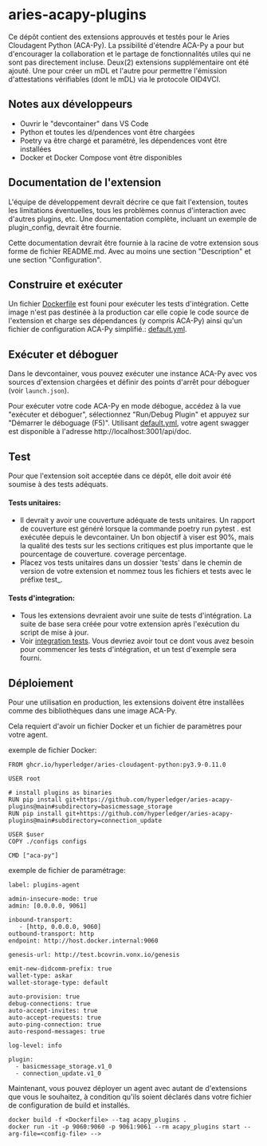 # aries-acapy-plugins

Ce dépôt contient des extensions approuvés et testés pour le Aries Cloudagent Python (ACA-Py). La pssibilité d'étendre ACA-Py a pour but d'encourager la collaboration et le partage de fonctionnalités utiles qui ne sont pas directement incluse. Deux(2) extensions supplémentaire ont été ajouté. Une pour créer un mDL et l'autre pour permettre l'émission d'attestations vérifiables (dont le mDL) via le protocole OID4VCI.

## Notes aux développeurs

- Ouvrir le "devcontainer" dans VS Code
- Python et toutes les d/pendences vont être chargées
- Poetry va être chargé et paramétré, les dépendences vont être installées
- Docker et Docker Compose vont être disponibles

## Documentation de l'extension

L'équipe de développement devrait décrire ce que fait l'extension, toutes les limitations éventuelles, tous les problèmes connus d'interaction avec d'autres plugins, etc. Une documentation complète, incluant un exemple de plugin_config, devrait être fournie.

Cette documentation devrait être fournie à la racine de votre extension sous forme de fichier README.md. Avec au moins une section "Description" et une section "Configuration".

## Construire et exécuter

Un fichier [Dockerfile](./basicmessage_storage/docker/Dockerfile) est founi pour exécuter les tests d'intégration. Cette image n'est pas destinée à la production car elle copie le code source de l'extension et charge ses dépendances (y compris ACA-Py) ainsi qu'un fichier de configuration ACA-Py simplifié.: [default.yml](./basicmessage_storage/docker/default.yml).

## Exécuter et déboguer

Dans le devcontainer, vous pouvez exécuter une instance ACA-Py avec vos sources d'extension chargées et définir des points d'arrêt pour déboguer (voir `launch.json`).

Pour exécuter votre code ACA-Py en mode débogue, accédez à la vue "exécuter et déboguer", sélectionnez "Run/Debug Plugin" et appuyez sur "Démarrer le déboguage (F5)". Utilisant [default.yml](./basicmessage_storage/docker/default.yml), votre agent swagger est disponible à l'adresse http://localhost:3001/api/doc.

## Test

Pour que l'extension soit acceptée dans ce dépôt, elle doit avoir été soumise à des tests adéquats.

#### Tests unitaires:
- Il devrait y avoir une couverture adéquate de tests unitaires. Un rapport de couverture est généré lorsque la commande poetry run pytest . est exécutée depuis le devcontainer. Un bon objectif à viser est 90%, mais la qualité des tests sur les sections critiques est plus importante que le pourcentage de couverture.
coverage percentage.
- Placez vos tests unitaires dans un dossier 'tests' dans le chemin de version de votre extension et nommez tous les fichiers et tests avec le préfixe test_.

#### Tests d'integration:
- Tous les extensions devraient avoir une suite de tests d'intégration. La suite de base sera créée pour votre extension après l'exécution du script de mise à jour.
- Voir [integration tests](./basicmessage_storage/integration/README.md). Vous devriez avoir tout ce dont vous avez besoin pour commencer les tests d'intégration, et un test d'exemple sera fourni.

## Déploiement

Pour une utilisation en production, les extensions doivent être installêes comme des bibliothèques dans une image ACA-Py.

Cela requiert d'avoir un fichier Docker et un fichier de paramètres pour votre agent.

exemple de fichier Docker:

```
FROM ghcr.io/hyperledger/aries-cloudagent-python:py3.9-0.11.0

USER root

# install plugins as binaries
RUN pip install git+https://github.com/hyperledger/aries-acapy-plugins@main#subdirectory=basicmessage_storage
RUN pip install git+https://github.com/hyperledger/aries-acapy-plugins@main#subdirectory=connection_update

USER $user
COPY ./configs configs

CMD ["aca-py"]
```

exemple de fichier de paramétrage:

```
label: plugins-agent

admin-insecure-mode: true
admin: [0.0.0.0, 9061]

inbound-transport:
   - [http, 0.0.0.0, 9060]
outbound-transport: http
endpoint: http://host.docker.internal:9060

genesis-url: http://test.bcovrin.vonx.io/genesis

emit-new-didcomm-prefix: true
wallet-type: askar
wallet-storage-type: default

auto-provision: true
debug-connections: true
auto-accept-invites: true
auto-accept-requests: true
auto-ping-connection: true
auto-respond-messages: true

log-level: info

plugin:
  - basicmessage_storage.v1_0
  - connection_update.v1_0
```

Maintenant, vous pouvez déployer un agent avec autant de d'extensions que vous le souhaitez, à condition qu'ils soient déclarés dans votre fichier de configuration de build et installés.

```
docker build -f <Dockerfile> --tag acapy_plugins .
docker run -it -p 9060:9060 -p 9061:9061 --rm acapy_plugins start --arg-file=<config-file> -->
```
